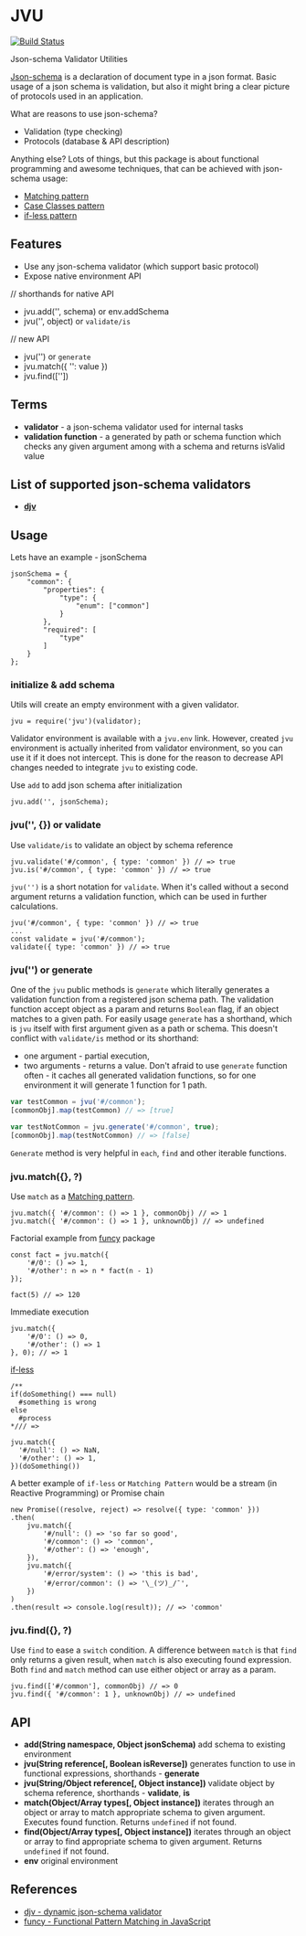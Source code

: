 # JVU

[![Build Status](https://travis-ci.org/korzio/jvu.svg?branch=master)](https://travis-ci.org/korzio/jvu)

Json-schema Validator Utilities

[Json-schema](https://tools.ietf.org/html/draft-zyp-json-schema-04) is a declaration of document type in a json format.
Basic usage of a json schema is validation, but also it might bring a clear picture of protocols used in an application.

What are reasons to use json-schema?
- Validation (type checking)
- Protocols (database & API description)

Anything else?
Lots of things, but this package is about functional programming and awesome techniques, that can be achieved with json-schema usage:
- [Matching pattern](https://en.wikipedia.org/wiki/Pattern_matching)
- [Case Classes pattern](http://docs.scala-lang.org/tutorials/tour/case-classes.html)
- [if-less pattern](http://alisnic.github.io/posts/ifless/)

## Features

- Use any json-schema validator (which support basic protocol)
- Expose native environment API

// shorthands for native API
- jvu.add('', schema) or env.addSchema
- jvu('', object) or `validate/is`

// new API
- jvu('') or `generate`
- jvu.match({ '': value })
- jvu.find([''])

## Terms

- **validator** - a json-schema validator used for internal tasks
- **validation function** - a generated by path or schema function which checks any given argument among with a schema and returns isValid value

## List of supported json-schema validators

- **[djv](https://www.npmjs.com/package/djv)**

## Usage

Lets have an example - jsonSchema

```
jsonSchema = {
    "common": {
        "properties": {
            "type": {
                "enum": ["common"]
            }
        },
        "required": [
            "type"
        ]
    }
};
```

### initialize & add schema

Utils will create an empty environment with a given validator.
```
jvu = require('jvu')(validator);
```

Validator environment is available with a `jvu.env` link. However, created `jvu` environment is actually inherited from validator environment, so you can use it if it does not intercept. This is done for the reason to decrease API changes needed to integrate `jvu` to existing code.

Use `add` to add json schema after initialization
```
jvu.add('', jsonSchema);
```

### jvu('', {}) or validate

Use `validate/is` to validate an object by schema reference
```
jvu.validate('#/common', { type: 'common' }) // => true
jvu.is('#/common', { type: 'common' }) // => true
```

`jvu('')` is a short notation for `validate`.
When it's called without a second argument returns a validation function, which can be used in further calculations.
```
jvu('#/common', { type: 'common' }) // => true
...
const validate = jvu('#/common');
validate({ type: 'common' }) // => true
```

### jvu('') or generate

One of the `jvu` public methods is `generate` which literally generates a validation function from a registered json schema path. The validation function accept object as a param and returns `Boolean` flag, if an object matches to a given path.
For easily usage `generate` has a shorthand, which is `jvu` itself with first argument given as a path or schema. This doesn't conflict with `validate/is` method or its shorthand:
- one argument - partial execution,
- two arguments - returns a value.
Don't afraid to use `generate` function often - it caches all generated validation functions, so for one environment it will generate 1 function for 1 path.
```JavaScript
var testCommon = jvu('#/common');
[commonObj].map(testCommon) // => [true]

var testNotCommon = jvu.generate('#/common', true);
[commonObj].map(testNotCommon) // => [false]
```
`Generate` method is very helpful in `each`, `find` and other iterable functions.

### jvu.match({}, ?)

Use `match` as a [Matching pattern](https://en.wikipedia.org/wiki/Pattern_matching).

```
jvu.match({ '#/common': () => 1 }, commonObj) // => 1
jvu.match({ '#/common': () => 1 }, unknownObj) // => undefined
```

Factorial example from [funcy](https://github.com/bramstein/funcy) package
```
const fact = jvu.match({
    '#/0': () => 1,
    '#/other': n => n * fact(n - 1)
});

fact(5) // => 120
```

Immediate execution
```
jvu.match({
    '#/0': () => 0,
    '#/other': () => 1
}, 0); // => 1
```

[if-less](http://alisnic.github.io/posts/ifless/)
```
/**
if(doSomething() === null)
  #something is wrong
else
  #process
*/// =>

jvu.match({
  '#/null': () => NaN,
  '#/other': () => 1,
})(doSomething())
```

A better example of `if-less` or `Matching Pattern` would be a stream (in Reactive Programming) or Promise chain
```
new Promise((resolve, reject) => resolve({ type: 'common' }))
.then(
    jvu.match({
        '#/null': () => 'so far so good',
        '#/common': () => 'common',
        '#/other': () => 'enough',
    }),
    jvu.match({
        '#/error/system': () => 'this is bad',
        '#/error/common': () => '\_(ツ)_/¯',
    })
)
.then(result => console.log(result)); // => 'common'
```

### jvu.find({}, ?)

Use `find` to ease a `switch` condition. A difference between `match` is that `find` only returns a given result, when `match` is also executing found expression. Both `find` and `match` method can use either object or array as a param.
```
jvu.find(['#/common'], commonObj) // => 0
jvu.find({ '#/common': 1 }, unknownObj) // => undefined
```

## API

- **add(String namespace, Object jsonSchema)** add schema to existing environment
- **jvu(String reference[, Boolean isReverse])** generates function to use in functional expressions, shorthands - **generate**
- **jvu(String/Object reference[, Object instance])** validate object by schema reference, shorthands - **validate**, **is**
- **match(Object/Array types[, Object instance])** iterates through an object or array to match appropriate schema to given argument. Executes found function. Returns `undefined` if not found.
- **find(Object/Array types[, Object instance])** iterates through an object or array to find appropriate schema to given argument. Returns `undefined` if not found.
- **env** original environment

## References

- [djv - dynamic json-schema validator](https://www.npmjs.com/package/djv)
- [funcy - Functional Pattern Matching in JavaScript](https://github.com/bramstein/funcy)